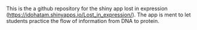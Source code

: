This is the a github repository for the shiny app lost in expression (https://idohatam.shinyapps.io/Lost_in_expression/).
The app is ment to let students practice the flow of information from DNA to protein.

